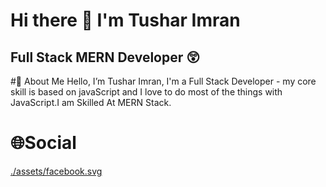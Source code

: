 # Hi there 👋 I'm Tushar Imran

## Full Stack MERN Developer 😲

#📣 About Me
Hello, I’m Tushar Imran, I'm a Full Stack Developer - my core skill is based on javaScript
and I love to do most of the things with JavaScript.I am Skilled At MERN Stack.

# 🌐Social
[./assets/facebook.svg](https://www.facebook.com/profile.php?id=100009068730323)
